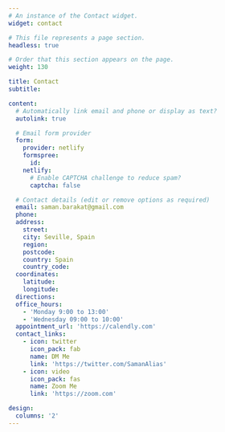 ```yaml
---
# An instance of the Contact widget.
widget: contact

# This file represents a page section.
headless: true

# Order that this section appears on the page.
weight: 130

title: Contact
subtitle:

content:
  # Automatically link email and phone or display as text?
  autolink: true

  # Email form provider
  form:
    provider: netlify
    formspree:
      id:
    netlify:
      # Enable CAPTCHA challenge to reduce spam?
      captcha: false

  # Contact details (edit or remove options as required)
  email: saman.barakat@gmail.com
  phone: 
  address:
    street:  
    city: Seville, Spain
    region: 
    postcode:
    country: Spain
    country_code: 
  coordinates:
    latitude:
    longitude:
  directions: 
  office_hours:
    - 'Monday 9:00 to 13:00'
    - 'Wednesday 09:00 to 10:00'
  appointment_url: 'https://calendly.com'
  contact_links:
    - icon: twitter
      icon_pack: fab
      name: DM Me
      link: 'https://twitter.com/SamanAlias'
    - icon: video
      icon_pack: fas
      name: Zoom Me
      link: 'https://zoom.com'

design:
  columns: '2'
---
```

